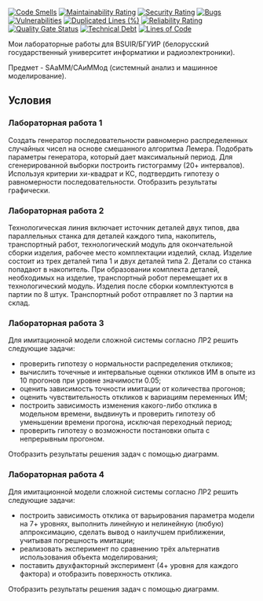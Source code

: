 [![Code Smells][code_smells_badge]][code_smells_link]
[![Maintainability Rating][maintainability_rating_badge]][maintainability_rating_link]
[![Security Rating][security_rating_badge]][security_rating_link]
[![Bugs][bugs_badge]][bugs_link]
[![Vulnerabilities][vulnerabilities_badge]][vulnerabilities_link]
[![Duplicated Lines (%)][duplicated_lines_density_badge]][duplicated_lines_density_link]
[![Reliability Rating][reliability_rating_badge]][reliability_rating_link]
[![Quality Gate Status][quality_gate_status_badge]][quality_gate_status_link]
[![Technical Debt][technical_debt_badge]][technical_debt_link]
[![Lines of Code][lines_of_code_badge]][lines_of_code_link]

Мои лабораторные работы для BSUIR/БГУИР (белорусский государственный университет информатики и радиоэлектроники).

Предмет - SAaMM/САиММод (системный анализ и машинное моделирование).

## Условия

### Лабораторная работа 1

Создать генератор последовательности равномерно распределенных случайных чисел на основе смешанного алгоритма Лемера.
Подобрать параметры генератора, который дает максимальный период.
Для сгенерированной выборки построить гистограмму (20+ интервалов).
Используя критерии хи-квадрат и КС, подтвердить гипотезу о равномерности последовательности. Отобразить результаты
графически.

### Лабораторная работа 2

Технологическая линия включает источник деталей двух типов, два параллельных станка для деталей каждого типа,
накопитель, транспортный работ, технологический модуль для окончательной сборки изделия, рабочее место комплектации
изделий, склад. Изделие состоит из трех деталей типа 1 и двух деталей типа 2. Детали со станка попадают в накопитель.
При образовании комплекта деталей, необходимых на изделие, транспортный робот перемещает их в технологический модуль.
Изделия после сборки комплектуются в партии по 8 штук. Транспортный робот отправляет по 3 партии на склад.

### Лабораторная работа 3

Для имитационной модели сложной системы согласно ЛР2 решить следующие задачи:

* проверить гипотезу о нормальности распределения откликов;
* вычислить точечные и интервальные оценки откликов ИМ в опыте из 10 прогонов при уровне значимости 0.05;
* оценить зависимость точности имитации от количества прогонов;
* оценить чувствительность откликов к вариациям переменных ИМ;
* построить зависимость изменения какого-либо отклика в модельном времени, выдвинуть и проверить гипотезу об уменьшении
  времени прогона, исключая переходный период;
* проверить гипотезу о возможности постановки опыта с непрерывным прогоном.

Отобразить результаты решения задач с помощью диаграмм.

### Лабораторная работа 4

Для имитационной модели сложной системы согласно ЛР2 решить следующие задачи:

* построить зависимость отклика от варьирования параметра модели на 7+ уровнях, выполнить линейную
  и нелинейную (любую) аппроксимацию, сделать вывод о наилучшем приближении, учитывая погрешность имитации;
* реализовать эксперимент по сравнению трёх альтернатив использования объекта моделирования;
* поставить двухфакторный эксперимент (4+ уровня для каждого фактора) и отобразить поверхность отклика.

Отобразить результаты решения задач с помощью диаграмм.

<!----------------------------------------------------------------------------->

[code_smells_badge]: https://sonarcloud.io/api/project_badges/measure?project=hummel009_System-Analysis-and-Machine-Modeling&metric=code_smells

[code_smells_link]: https://sonarcloud.io/summary/overall?id=hummel009_System-Analysis-and-Machine-Modeling

[maintainability_rating_badge]: https://sonarcloud.io/api/project_badges/measure?project=hummel009_System-Analysis-and-Machine-Modeling&metric=sqale_rating

[maintainability_rating_link]: https://sonarcloud.io/summary/overall?id=hummel009_System-Analysis-and-Machine-Modeling

[security_rating_badge]: https://sonarcloud.io/api/project_badges/measure?project=hummel009_System-Analysis-and-Machine-Modeling&metric=security_rating

[security_rating_link]: https://sonarcloud.io/summary/overall?id=hummel009_System-Analysis-and-Machine-Modeling

[bugs_badge]: https://sonarcloud.io/api/project_badges/measure?project=hummel009_System-Analysis-and-Machine-Modeling&metric=bugs

[bugs_link]: https://sonarcloud.io/summary/overall?id=hummel009_System-Analysis-and-Machine-Modeling

[vulnerabilities_badge]: https://sonarcloud.io/api/project_badges/measure?project=hummel009_System-Analysis-and-Machine-Modeling&metric=vulnerabilities

[vulnerabilities_link]: https://sonarcloud.io/summary/overall?id=hummel009_System-Analysis-and-Machine-Modeling

[duplicated_lines_density_badge]: https://sonarcloud.io/api/project_badges/measure?project=hummel009_System-Analysis-and-Machine-Modeling&metric=duplicated_lines_density

[duplicated_lines_density_link]: https://sonarcloud.io/summary/overall?id=hummel009_System-Analysis-and-Machine-Modeling

[reliability_rating_badge]: https://sonarcloud.io/api/project_badges/measure?project=hummel009_System-Analysis-and-Machine-Modeling&metric=reliability_rating

[reliability_rating_link]: https://sonarcloud.io/summary/overall?id=hummel009_System-Analysis-and-Machine-Modeling

[quality_gate_status_badge]: https://sonarcloud.io/api/project_badges/measure?project=hummel009_System-Analysis-and-Machine-Modeling&metric=alert_status

[quality_gate_status_link]: https://sonarcloud.io/summary/overall?id=hummel009_System-Analysis-and-Machine-Modeling

[technical_debt_badge]: https://sonarcloud.io/api/project_badges/measure?project=hummel009_System-Analysis-and-Machine-Modeling&metric=sqale_index

[technical_debt_link]: https://sonarcloud.io/summary/overall?id=hummel009_System-Analysis-and-Machine-Modeling

[lines_of_code_badge]: https://sonarcloud.io/api/project_badges/measure?project=hummel009_System-Analysis-and-Machine-Modeling&metric=ncloc

[lines_of_code_link]: https://sonarcloud.io/summary/overall?id=hummel009_System-Analysis-and-Machine-Modeling
